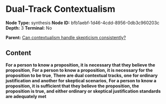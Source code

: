 # Dual-Track Contextualism

**Node Type:** synthesis
**Node ID:** bfb1aebf-1d46-4cdd-8956-0db3c960203c
**Depth:** 3
**Terminal:** No

**Parent:** [Can contextualism handle skepticism consistently?](can-contextualism-handle-skepticism-consistently.md)

## Content

**For a person to know a proposition, it is necessary that they believe the proposition**, **For a person to know a proposition, it is necessary for the proposition to be true**, **There are dual contextual tracks, one for ordinary justification and another for skeptical scenarios**, **For a person to know a proposition, it is sufficient that they believe the proposition, the proposition is true, and either ordinary or skeptical justification standards are adequately met**
